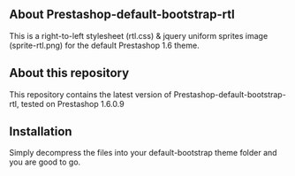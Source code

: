 About Prestashop-default-bootstrap-rtl
--------

This is a right-to-left stylesheet (rtl.css) & jquery uniform sprites image (sprite-rtl.png) for the default Prestashop 1.6 theme.


About this repository
--------

This repository contains the latest version of Prestashop-default-bootstrap-rtl, tested on Prestashop 1.6.0.9


Installation
--------

Simply decompress the files into your default-bootstrap theme folder and you are good to go.